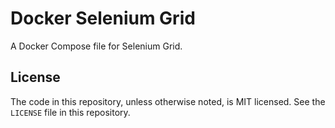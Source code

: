 # Docker Selenium Grid

A Docker Compose file for Selenium Grid.

## License

The code in this repository, unless otherwise noted, is MIT licensed. See the `LICENSE` file in this repository.
